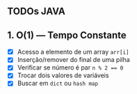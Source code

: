 ## TODOs JAVA

## 1. O(1) — Tempo Constante

- [X] Acesso a elemento de um array `arr[i]`
- [X] Inserção/remover do final de uma pilha
- [X] Verificar se número é par `n % 2 == 0` 
- [X] Trocar dois valores de variáveis
- [X] Buscar em `dict` ou `hash map`